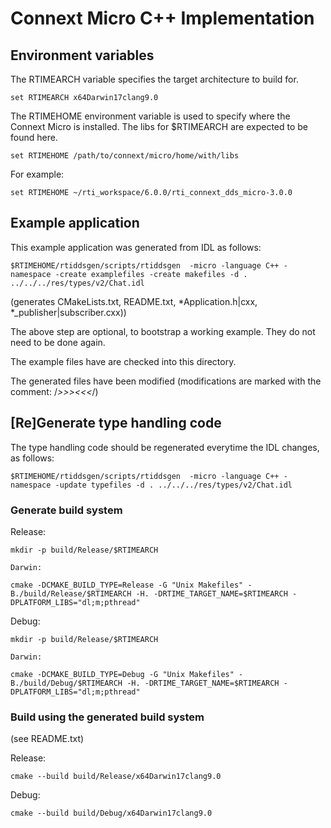 # Connext Micro C++ Implementation

## Environment variables

The RTIMEARCH variable specifies the target architecture to build for.

	set RTIMEARCH x64Darwin17clang9.0

The RTIMEHOME environment variable is used to specify where the Connext Micro is installed. The libs for $RTIMEARCH are expected to be found here.
	
	set RTIMEHOME /path/to/connext/micro/home/with/libs

For example:

	set RTIMEHOME ~/rti_workspace/6.0.0/rti_connext_dds_micro-3.0.0

## Example application

This example application was generated from IDL as follows:

	$RTIMEHOME/rtiddsgen/scripts/rtiddsgen  -micro -language C++ -namespace -create examplefiles -create makefiles -d . ../../../res/types/v2/Chat.idl

(generates CMakeLists.txt, README.txt, \*Application.h|cxx, \*_publisher|subscriber.cxx))

The above step are optional, to bootstrap a working example. They do not need to be done again. 

The example files have are checked into this directory. 

The generated files have been modified (modifications are marked with the comment: /*>>><<<*/)


## [Re]Generate type handling code

The type handling code should be regenerated everytime the IDL changes, as follows:

	$RTIMEHOME/rtiddsgen/scripts/rtiddsgen  -micro -language C++ -namespace -update typefiles -d . ../../../res/types/v2/Chat.idl


### Generate build system

Release:

	mkdir -p build/Release/$RTIMEARCH

	Darwin:
	
	cmake -DCMAKE_BUILD_TYPE=Release -G "Unix Makefiles" -B./build/Release/$RTIMEARCH -H. -DRTIME_TARGET_NAME=$RTIMEARCH -DPLATFORM_LIBS="dl;m;pthread"

Debug:

	mkdir -p build/Release/$RTIMEARCH

	Darwin:
	
	cmake -DCMAKE_BUILD_TYPE=Debug -G "Unix Makefiles" -B./build/Debug/$RTIMEARCH -H. -DRTIME_TARGET_NAME=$RTIMEARCH -DPLATFORM_LIBS="dl;m;pthread"


### Build using the generated build system

(see README.txt)

Release:
	
	cmake --build build/Release/x64Darwin17clang9.0

Debug:
	
	cmake --build build/Debug/x64Darwin17clang9.0
